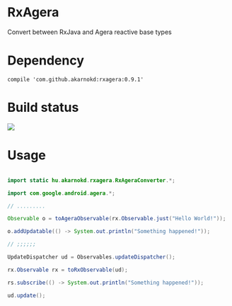 # RxAgera

Convert between RxJava and Agera reactive base types

# Dependency

```
compile 'com.github.akarnokd:rxagera:0.9.1'
```

# Build status

<a href='https://travis-ci.org/akarnokd/RxAgera/builds'><img src='https://travis-ci.org/akarnokd/RxAgera.svg?branch=master'></a>

# Usage

```java

import static hu.akarnokd.rxagera.RxAgeraConverter.*;

import com.google.android.agera.*;

// .........

Observable o = toAgeraObservable(rx.Observable.just("Hello World!"));

o.addUpdatable(() -> System.out.println("Something happened!"));

// ;;;;;;

UpdateDispatcher ud = Observables.updateDispatcher();

rx.Observable rx = toRxObservable(ud);

rs.subscribe(() -> System.out.println("Something happened!"));

ud.update();
```

